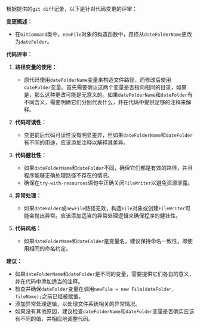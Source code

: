 根据提供的`git diff`记录，以下是针对代码变更的评审：

**变更概述：**
- 在`GitCommand`类中，`newFile`对象的构造函数中，路径从`dateFolderName`更改为`dateFolder`。

**代码评审：**

1. **路径变量的使用：**
   - 原代码使用`dateFolderName`变量来构造文件路径，而修改后使用`dateFolder`变量。首先需要确认这两个变量是否指向相同的目录，如果是，那么这种更改可能是无意义的。如果`dateFolderName`和`dateFolder`有不同含义，需要明确它们分别代表什么，并在代码中提供足够的注释来解释。

2. **代码可读性：**
   - 变更前后代码可读性没有明显差异，但如果`dateFolderName`和`dateFolder`有不同的用途，应该添加注释以解释其差异。

3. **代码健壮性：**
   - 如果`dateFolderName`和`dateFolder`不同，确保它们都是有效的路径，并且程序能够正确处理路径不存在的情况。
   - 确保在`try-with-resources`语句中正确关闭`FileWriter`以避免资源泄露。

4. **异常处理：**
   - 如果`dateFolder`或`newFile`路径无效，构造`File`对象或创建`FileWriter`可能会抛出异常。应该添加适当的异常处理逻辑来确保程序的健壮性。

5. **代码风格：**
   - 如果`dateFolderName`和`dateFolder`是变量名，建议保持命名一致性，即使用相同的命名约定。

**建议：**
- 如果`dateFolderName`和`dateFolder`是不同的变量，需要提供它们各自的意义，并在代码中添加适当的注释。
- 检查并确保`dateFolder`变量在调用`newFile = new File(dateFolder, fileName);`之前已经被赋值。
- 添加异常处理逻辑，以处理文件系统相关的异常情况。
- 如果没有其他原因，建议检查`dateFolderName`和`dateFolder`变量是否确实应该有不同的值，并相应地调整代码。